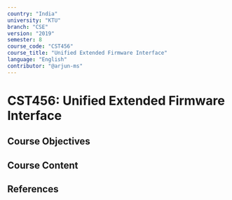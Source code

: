```yaml
---
country: "India"
university: "KTU"
branch: "CSE"
version: "2019"
semester: 8
course_code: "CST456"
course_title: "Unified Extended Firmware Interface"
language: "English"
contributor: "@arjun-ms"
---
```


# CST456: Unified Extended Firmware Interface

## Course Objectives
<!-- Add your objectives here -->

## Course Content
<!-- Add your syllabus content here -->

## References
<!-- Add reference books here -->
